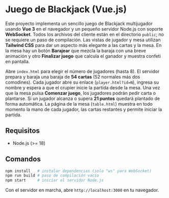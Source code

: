 # Juego de Blackjack (Vue.js)

Este proyecto implementa un sencillo juego de Blackjack multijugador usando **Vue 3** en el navegador y un pequeño servidor Node.js con soporte **WebSocket**. Todos los archivos del cliente están en el directorio `public`; no se requiere un paso de compilación.
Las vistas de jugador y mesa utilizan **Tailwind CSS** para dar un aspecto más elegante a las cartas y la mesa. En la mesa hay un botón **Barajear** que mezcla la baraja con una breve animación y otro **Finalizar juego** que calcula el ganador y muestra confeti en pantalla.

Abre `index.html` para elegir el número de jugadores (hasta 8). El servidor prepara y baraja una baraja de **54 cartas** (52 normales más dos comodines). Cada jugador abre su enlace (`player.html?id=N`), ingresa su nombre y espera a que el crupier inicie la partida desde la mesa. Una vez que la mesa pulsa **Comenzar juego**, los jugadores podrán pedir carta o plantarse. Si un jugador alcanza o supera **21 puntos** quedará plantado de forma automática. La página de la mesa (`table.html`) muestra en todo momento la mano de cada jugador, las cartas restantes y permite iniciar la partida.

## Requisitos

- Node.js (>= 18)

## Comandos

```bash
npm install   # instalar dependencias (solo "ws" para WebSocket)
npm run build # paso de compilación vacío
npm start     # iniciar el servidor Node.js
```

Con el servidor en marcha, abre `http://localhost:3000` en tu navegador.

